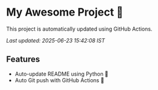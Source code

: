 # My Awesome Project 🚀

This project is automatically updated using GitHub Actions.

_Last updated: 2025-06-23 15:42:08 IST_

## Features
- Auto-update README using Python 🐍
- Auto Git push with GitHub Actions 🤖
